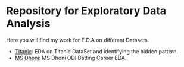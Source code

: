 # Repository for Exploratory Data Analysis
Here you will find my work for E.D.A on different Datasets.
- [Titanic](https://github.com/Mohan-Gupta/EDA/tree/main/Titanic): EDA on Titanic DataSet and identifying the hidden pattern.
- [MS Dhoni](https://github.com/Mohan-Gupta/EDA/tree/main/MS%20Dhoni): MS Dhoni ODI Batting Career EDA.
